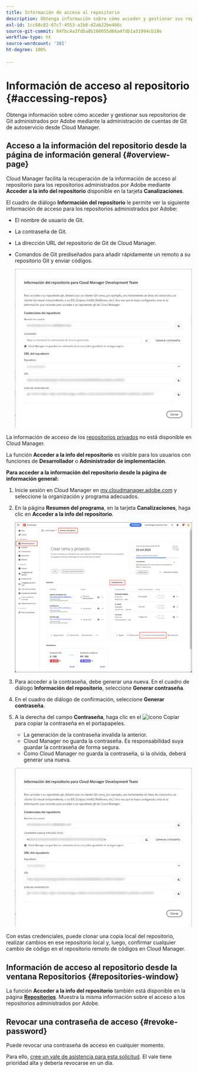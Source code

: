 ```yaml
---
title: Información de acceso al repositorio
description: Obtenga información sobre cómo acceder y gestionar sus repositorios de Git administrados por Adobe mediante la administración de cuentas de Git de autoservicio desde Cloud Manager.
exl-id: 1cc88c82-67c7-4553-a1b8-d2ab22be466c
source-git-commit: 04fbc4a3fdba8b108055d66a4fdb1a31994cb18e
workflow-type: ht
source-wordcount: '381'
ht-degree: 100%

---
```


# Información de acceso al repositorio {#accessing-repos}

Obtenga información sobre cómo acceder y gestionar sus repositorios de Git administrados por Adobe mediante la administración de cuentas de Git de autoservicio desde Cloud Manager.

## Acceso a la información del repositorio desde la página de información general {#overview-page}

Cloud Manager facilita la recuperación de la información de acceso al repositorio para los repositorios administrados por Adobe mediante **Acceder a la info del repositorio** disponible en la tarjeta **Canalizaciones**.

El cuadro de diálogo **Información del repositorio** le permite ver la siguiente información de acceso para los repositorios administrados por Adobe:

* El nombre de usuario de Git.
* La contraseña de Git.
* La dirección URL del repositorio de Git de Cloud Manager.
* Comandos de Git prediseñados para añadir rápidamente un remoto a su repositorio Git y enviar códigos.

  ![Ventana Información del repositorio](assets/repository-info.png)

La información de acceso de los [repositorios privados](/help/managing-code/private-repositories.md) no está disponible en Cloud Manager.

La función **Acceder a la info del repositorio** es visible para los usuarios con funciones de **Desarrollador** o **Administrador de implementación**.

**Para acceder a la información del repositorio desde la página de información general:**

1. Inicie sesión en Cloud Manager en [my.cloudmanager.adobe.com](https://my.cloudmanager.adobe.com/) y seleccione la organización y programa adecuados.

1. En la página **Resumen del programa**, en la tarjeta **Canalizaciones**, haga clic en **Acceder a la info del repositorio**.

   ![Acceso a la información del repositorio en la tarjeta Canalizaciones](/help/managing-code/assets/pipelines-card2.png)

1. Para acceder a la contraseña, debe generar una nueva. En el cuadro de diálogo **Información del repositorio**, seleccione **Generar contraseña**.

1. En el cuadro de diálogo de confirmación, seleccione **Generar contraseña**.

1. A la derecha del campo **Contraseña**, haga clic en el ![icono Copiar](https://spectrum.adobe.com/static/icons/workflow_18/Smock_Copy_18_N.svg) para copiar la contraseña en el portapapeles.

   * La generación de la contraseña invalida la anterior.
   * Cloud Manager no guarda la contraseña. Es responsabilidad suya guardar la contraseña de forma segura.
   * Como Cloud Manager no guarda la contraseña, si la olvida, deberá generar una nueva.

   ![Copiar la contraseña del cuadro de diálogo Información del repositorio](/help/managing-code/assets/repository-copy-password.png)

Con estas credenciales, puede clonar una copia local del repositorio, realizar cambios en ese repositorio local y, luego, confirmar cualquier cambio de código en el repositorio remoto de códigos en Cloud Manager.

## Información de acceso al repositorio desde la ventana Repositorios {#repositories-window}

La función **Acceder a la info del repositorio** también está disponible en la página [**Repositorios**](/help/managing-code/managing-repositories.md). Muestra la misma información sobre el acceso a los repositorios administrados por Adobe.

## Revocar una contraseña de acceso {#revoke-password}

Puede revocar una contraseña de acceso en cualquier momento.

Para ello, [cree un vale de asistencia para esta solicitud](https://experienceleague.adobe.com/es?support-solution=Experience+Manager&amp;support-tab=home&amp;lang=es#support). El vale tiene prioridad alta y debería revocarse en un día.
